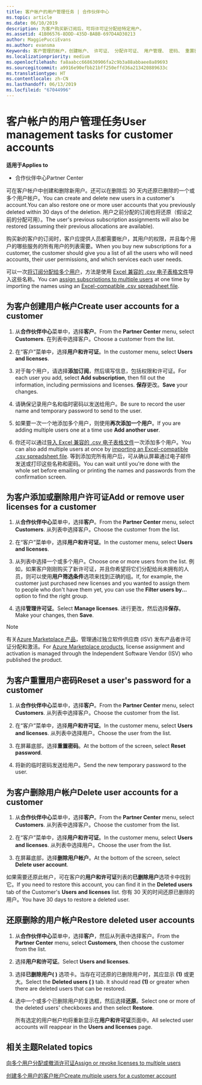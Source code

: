```yaml
---
title: 客户帐户的用户管理任务 | 合作伙伴中心
ms.topic: article
ms.date: 06/10/2019
description: 为客户购买新订阅后，可将许可证分配给特定用户。
ms.assetid: 41B06576-8DDD-435D-BABB-697D4AD30213
author: MaggiePucciEvans
ms.author: evansma
Keywords: 客户管理的帐户，创建帐户、 许可证、 分配许可证、 用户管理、 密码、 重置密码、 更改密码
ms.localizationpriority: medium
ms.openlocfilehash: fa8aabcc668630906fa2c9b3a88abbaee8a89693
ms.sourcegitcommit: a9916e90efbb21bff250effd36a213420889633c
ms.translationtype: HT
ms.contentlocale: zh-CN
ms.lasthandoff: 06/13/2019
ms.locfileid: "67044996"
---
```

# <a name="user-management-tasks-for-customer-accounts"></a><span data-ttu-id="175e2-104">客户帐户的用户管理任务</span><span class="sxs-lookup"><span data-stu-id="175e2-104">User management tasks for customer accounts</span></span>

<span data-ttu-id="175e2-105">**适用于**</span><span class="sxs-lookup"><span data-stu-id="175e2-105">**Applies to**</span></span>

-  <span data-ttu-id="175e2-106">合作伙伴中心</span><span class="sxs-lookup"><span data-stu-id="175e2-106">Partner Center</span></span>

<span data-ttu-id="175e2-107">可在客户帐户中创建和删除新用户。还可以在删除后 30 天内还原已删除的一个或多个用户帐户。</span><span class="sxs-lookup"><span data-stu-id="175e2-107">You can create and delete new users in a customer's account.You can also restore one or more user accounts that you previously deleted within 30 days of the deletion.</span></span> <span data-ttu-id="175e2-108">用户之前分配的订阅也将还原（假设之前的分配可用）。</span><span class="sxs-lookup"><span data-stu-id="175e2-108">The user's previous subscription assignments will also be restored (assuming their previous allocations are available).</span></span>

<span data-ttu-id="175e2-109">购买新的客户的订阅时，客户应提供人员都需要帐户，其用户的权限，并且每个用户的哪些服务的所有用户的列表需要。</span><span class="sxs-lookup"><span data-stu-id="175e2-109">When you buy new subscriptions for a customer, the customer should give you a list of all the users who will need accounts, their user permissions, and which services each user needs.</span></span>  

<span data-ttu-id="175e2-110">可以一次[将订阅分配给多个用户](bulk-license-provisioning-for-multiple-users.md)，方法是使用 [Excel 兼容的 .csv 电子表格文件](adding-multiple-users-to-a-customer-account.md)导入这些名称。</span><span class="sxs-lookup"><span data-stu-id="175e2-110">You can [assign subscriptions to multiple users](bulk-license-provisioning-for-multiple-users.md) at one time by importing the names using an [Excel-compatible .csv spreadsheet file](adding-multiple-users-to-a-customer-account.md).</span></span>

<a href="" id="createuseraccounts"></a>

## <a name="create-user-accounts-for-a-customer"></a><span data-ttu-id="175e2-111">为客户创建用户帐户</span><span class="sxs-lookup"><span data-stu-id="175e2-111">Create user accounts for a customer</span></span>

1.  <span data-ttu-id="175e2-112">从**合作伙伴中心**菜单中，选择**客户**。</span><span class="sxs-lookup"><span data-stu-id="175e2-112">From the **Partner Center** menu, select **Customers**.</span></span> <span data-ttu-id="175e2-113">在列表中选择客户。</span><span class="sxs-lookup"><span data-stu-id="175e2-113">Choose a customer from the list.</span></span>

2.  <span data-ttu-id="175e2-114">在“客户”菜单中，选择**用户和许可证**。</span><span class="sxs-lookup"><span data-stu-id="175e2-114">In the customer menu, select **Users and licenses**.</span></span>

3.  <span data-ttu-id="175e2-115">对于每个用户，请选择**添加订阅**，然后填写信息，包括权限和许可证。</span><span class="sxs-lookup"><span data-stu-id="175e2-115">For each user you add, select **Add subscription**, then fill out the information, including permissions and licenses.</span></span> <span data-ttu-id="175e2-116">**保存**更改。</span><span class="sxs-lookup"><span data-stu-id="175e2-116">**Save** your changes.</span></span>

4.  <span data-ttu-id="175e2-117">请确保记录用户名和临时密码以发送给用户。</span><span class="sxs-lookup"><span data-stu-id="175e2-117">Be sure to record the user name and temporary password to send to the user.</span></span>

5.  <span data-ttu-id="175e2-118">如果要一次一个地添加多个用户，则使用**再次添加一个用户**。</span><span class="sxs-lookup"><span data-stu-id="175e2-118">If you are adding multiple users one at a time use **Add another user**.</span></span>

6. <span data-ttu-id="175e2-119">你还可以通过[导入 Excel 兼容的 .csv 电子表格文件](adding-multiple-users-to-a-customer-account.md)一次添加多个用户。</span><span class="sxs-lookup"><span data-stu-id="175e2-119">You can also add multiple users at once by [importing an Excel-compatible .csv spreadsheet file](adding-multiple-users-to-a-customer-account.md).</span></span> <span data-ttu-id="175e2-120">等到添加完所有用户后，可从确认屏幕通过电子邮件发送或打印这些名称和密码。</span><span class="sxs-lookup"><span data-stu-id="175e2-120">You can wait until you're done with the whole set before emailing or printing the names and passwords from the confirmation screen.</span></span>

<a href="" id="userlicensing"></a>

## <a name="add-or-remove-user-licenses-for-a-customer"></a><span data-ttu-id="175e2-121">为客户添加或删除用户许可证</span><span class="sxs-lookup"><span data-stu-id="175e2-121">Add or remove user licenses for a customer</span></span>

1.  <span data-ttu-id="175e2-122">从**合作伙伴中心**菜单中，选择**客户**。</span><span class="sxs-lookup"><span data-stu-id="175e2-122">From the **Partner Center** menu, select **Customers**.</span></span> <span data-ttu-id="175e2-123">从列表中选择客户。</span><span class="sxs-lookup"><span data-stu-id="175e2-123">Choose the customer from the list.</span></span>

2.  <span data-ttu-id="175e2-124">在“客户”菜单中，选择**用户和许可证**。</span><span class="sxs-lookup"><span data-stu-id="175e2-124">In the customer menu, select **Users and licenses**.</span></span>

3.  <span data-ttu-id="175e2-125">从列表中选择一个或多个用户。</span><span class="sxs-lookup"><span data-stu-id="175e2-125">Choose one or more users from the list.</span></span> <span data-ttu-id="175e2-126">例如，如果客户刚刚购买了新许可证，并且你希望将它们分配给尚未拥有的人员，则可以使用**用户筛选条件**选项来找到正确的组。</span><span class="sxs-lookup"><span data-stu-id="175e2-126">If, for example, the customer just purchased new licenses and you wanted to assign them to people who don't have them yet, you can use the **Filter users by...** option to find the right group.</span></span>

4.  <span data-ttu-id="175e2-127">选择**管理许可证**。</span><span class="sxs-lookup"><span data-stu-id="175e2-127">Select **Manage licenses**.</span></span> <span data-ttu-id="175e2-128">进行更改，然后选择**保存**。</span><span class="sxs-lookup"><span data-stu-id="175e2-128">Make your changes, then **Save**.</span></span>

> [!NOTE]
> <span data-ttu-id="175e2-129">有关[Azure Marketplace 产品](sell-marketplace-products.md)，管理通过独立软件供应商 (ISV) 发布产品者许可证分配和激活。</span><span class="sxs-lookup"><span data-stu-id="175e2-129">For [Azure Marketplace products](sell-marketplace-products.md), license assignment and activation is managed through the Independent Software Vendor (ISV) who published the product.</span></span>

<a href="" id="resetpassword"></a>

## <a name="reset-a-users-password-for-a-customer"></a><span data-ttu-id="175e2-130">为客户重置用户密码</span><span class="sxs-lookup"><span data-stu-id="175e2-130">Reset a user's password for a customer</span></span>

1.  <span data-ttu-id="175e2-131">从**合作伙伴中心**菜单中，选择**客户**。</span><span class="sxs-lookup"><span data-stu-id="175e2-131">From the **Partner Center** menu, select **Customers**.</span></span> <span data-ttu-id="175e2-132">从列表中选择客户。</span><span class="sxs-lookup"><span data-stu-id="175e2-132">Choose the customer from the list.</span></span>

2.  <span data-ttu-id="175e2-133">在“客户”菜单中，选择**用户和许可证**。</span><span class="sxs-lookup"><span data-stu-id="175e2-133">In the customer menu, select **Users and licenses**.</span></span> <span data-ttu-id="175e2-134">从列表中选择用户。</span><span class="sxs-lookup"><span data-stu-id="175e2-134">Choose the user from the list.</span></span>

3.  <span data-ttu-id="175e2-135">在屏幕底部，选择**重置密码**。</span><span class="sxs-lookup"><span data-stu-id="175e2-135">At the bottom of the screen, select **Reset password**.</span></span> 

4.  <span data-ttu-id="175e2-136">将新的临时密码发送给用户。</span><span class="sxs-lookup"><span data-stu-id="175e2-136">Send the new temporary password to the user.</span></span>

<a href="" id="deleteuseraccounts"></a>

## <a name="delete-user-accounts-for-a-customer"></a><span data-ttu-id="175e2-137">为客户删除用户帐户</span><span class="sxs-lookup"><span data-stu-id="175e2-137">Delete user accounts for a customer</span></span>

1.  <span data-ttu-id="175e2-138">从**合作伙伴中心**菜单中，选择**客户**。</span><span class="sxs-lookup"><span data-stu-id="175e2-138">From the **Partner Center** menu, select **Customers**.</span></span> <span data-ttu-id="175e2-139">从列表中选择客户。</span><span class="sxs-lookup"><span data-stu-id="175e2-139">Choose the customer from the list.</span></span>

2.  <span data-ttu-id="175e2-140">在“客户”菜单中，选择**用户和许可证**。</span><span class="sxs-lookup"><span data-stu-id="175e2-140">In the customer menu, select **Users and licenses**.</span></span> <span data-ttu-id="175e2-141">从列表中选择用户。</span><span class="sxs-lookup"><span data-stu-id="175e2-141">Choose the user from the list.</span></span>

3.  <span data-ttu-id="175e2-142">在屏幕底部，选择**删除用户帐户**。</span><span class="sxs-lookup"><span data-stu-id="175e2-142">At the bottom of the screen, select **Delete user account**.</span></span>

<span data-ttu-id="175e2-143">如果需要还原此帐户，可在客户的**用户和许可证**列表的**已删除用户**选项卡中找到它。</span><span class="sxs-lookup"><span data-stu-id="175e2-143">If you need to restore this account, you can find it in the **Deleted users** tab of the Customer's **Users and licenses** list.</span></span> <span data-ttu-id="175e2-144">你有 30 天的时间还原已删除的用户。</span><span class="sxs-lookup"><span data-stu-id="175e2-144">You have 30 days to restore a deleted user.</span></span>

<a href="" id="restoreuseraccounts"></a>

## <a name="restore-deleted-user-accounts"></a><span data-ttu-id="175e2-145">还原删除的用户帐户</span><span class="sxs-lookup"><span data-stu-id="175e2-145">Restore deleted user accounts</span></span>

1.  <span data-ttu-id="175e2-146">从**合作伙伴中心**菜单中，选择**客户**，然后从列表中选择客户。</span><span class="sxs-lookup"><span data-stu-id="175e2-146">From the **Partner Center** menu, select **Customers**, then choose the customer from the list.</span></span>

2.  <span data-ttu-id="175e2-147">选择**用户和许可证**。</span><span class="sxs-lookup"><span data-stu-id="175e2-147">Select **Users and licenses**.</span></span>

3.  <span data-ttu-id="175e2-148">选择**已删除用户( )** 选项卡。当存在可还原的已删除用户时，其应显示 **(1)** 或更大。</span><span class="sxs-lookup"><span data-stu-id="175e2-148">Select the **Deleted users ( )** tab. It should read **(1)** or greater when there are deleted users that can be restored.</span></span>

4.  <span data-ttu-id="175e2-149">选中一个或多个已删除用户的复选框，然后选择**还原**。</span><span class="sxs-lookup"><span data-stu-id="175e2-149">Select one or more of the deleted users' checkboxes and then select **Restore**.</span></span>

    <span data-ttu-id="175e2-150">所有选定的用户帐户均将重新显示在**用户和许可证**页面中。</span><span class="sxs-lookup"><span data-stu-id="175e2-150">All selected user accounts will reappear in the **Users and licenses** page.</span></span>

## <a name="related-topics"></a><span data-ttu-id="175e2-151">相关主题</span><span class="sxs-lookup"><span data-stu-id="175e2-151">Related topics</span></span>


[<span data-ttu-id="175e2-152">向多个用户分配或撤消许可证</span><span class="sxs-lookup"><span data-stu-id="175e2-152">Assign or revoke licenses to multiple users</span></span>](bulk-license-provisioning-for-multiple-users.md)

[<span data-ttu-id="175e2-153">创建多个用户的客户帐户</span><span class="sxs-lookup"><span data-stu-id="175e2-153">Create multiple users for a customer account</span></span>](adding-multiple-users-to-a-customer-account.md)